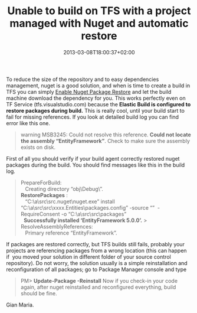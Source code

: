 ﻿---
title: "Unable to build on TFS with a project managed with Nuget and automatic restore"
description: ""
date: 2013-03-08T18:00:37+02:00
draft: false
tags: [VSAlm]
categories: [Team Foundation Server,Visual Studio]
---
To reduce the size of the repository and to easy dependencies management, nuget is a good solution, and when is time to create a build in TFS you can simply [Enable Nuget Package Restore](http://docs.nuget.org/docs/workflows/using-nuget-without-committing-packages) and let the build machine download the dependency for you. This works perfectly even on TF Service (tfs.visualstudio.com) because the  **Elastic Build is configured to restore packages during build.** This is really cool, until your build start to fail for missing references. If you look at detailed build log you can find error like this one.

> warning MSB3245: Could not resolve this reference.  **Could not locate the assembly “EntityFramework”**. Check to make sure the assembly exists on disk.

First of all you should verify if your build agent correctly restored nuget packages during the build. You should find messages like this in the build log.

> PrepareForBuild:  
>    Creating directory “obj\Debug\”.  
>  **RestorePackages** :  
>    “C:\a\src\src\.nuget\nuget.exe” install “C:\a\src\src\xxxx.Entities\packages.config” -source “”  -RequireConsent -o “C:\a\src\src\packages”  
>    **Successfully installed ‘EntityFramework 5.0.0’.** >  ResolveAssemblyReferences:  
>    Primary reference “EntityFramework”.

If packages are restored correctly, but TFS builds still fails, probably your projects are referencing packages from a wrong location (this can happen if  you moved your solution in different folder of your source control repository). Do not worry, the solution usually is a simple reinstallation and reconfiguration of all packages; go to Package Manager console and type

> PM&gt;  **Update-Package -Reinstall** Now if you check-in your code again, after nuget reinstalled and reconfigured everything, build should be fine.

Gian Maria.

